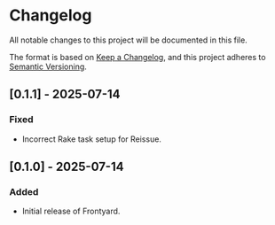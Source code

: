 # Changelog

All notable changes to this project will be documented in this file.

The format is based on [Keep a Changelog](https://keepachangelog.com/en/1.0.0/),
and this project adheres to [Semantic Versioning](https://semver.org/spec/v2.0.0.html).

## [0.1.1] - 2025-07-14

### Fixed

- Incorrect Rake task setup for Reissue.

## [0.1.0] - 2025-07-14

### Added

- Initial release of Frontyard.
